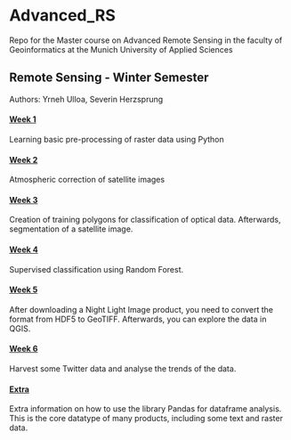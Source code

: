 # Advanced_RS
Repo for the Master course on Advanced Remote Sensing in the faculty of Geoinformatics at the Munich University of Applied Sciences

## Remote Sensing - Winter Semester
Authors: Yrneh Ulloa, Severin Herzsprung

#### [Week 1](https://github.com/yzut-ydv/Advanced_Remote_sensing_HM/blob/main/wk1_raster_processing_python.ipynb)
Learning basic pre-processing of raster data using Python

#### [Week 2]()
Atmospheric correction of satellite images

#### [Week 3](https://github.com/yzut-ydv/Advanced_Remote_sensing_HM/blob/main/wk3%264_supervised_classification_with_super-pixel_segmentation.ipynb)
Creation of training polygons for classification of optical data. Afterwards, segmentation of a satellite image. 

#### [Week 4](https://github.com/yzut-ydv/Advanced_Remote_sensing_HM/blob/main/wk3%264_supervised_classification_with_super-pixel_segmentation.ipynb)
Supervised classification using Random Forest.

#### [Week 5](https://github.com/yzut-ydv/Advanced_Remote_sensing_HM/blob/main/wk5_hdf5_to_geotiff.ipynb)
After downloading a Night Light Image product, you need to convert the format from HDF5 to GeoTIFF. Afterwards, you can explore the data in QGIS.

#### [Week 6](https://github.com/yzut-ydv/Advanced_Remote_sensing_HM/blob/main/wk6_Tweet_Analysis.ipynb)
Harvest some Twitter data and analyse the trends of the data.  

#### [Extra](https://github.com/yzut-ydv/Advanced_Remote_sensing_HM/blob/main/wk6_dataframe_pandas.ipynb)
Extra information on how to use the library Pandas for dataframe analysis. This is the core datatype of many products, including some text and raster data. 


